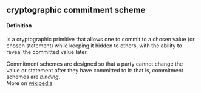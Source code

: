 ## cryptographic commitment scheme

<h4>Definition</h4><p>is a cryptographic primitive that allows one to commit to a chosen value (or chosen statement) while keeping it hidden to others, with the ability to reveal the committed value later. </p><p>Commitment schemes are designed so that a party cannot change the value or statement after they have committed to it: that is, commitment schemes are <em>binding</em>.<br>More on <a href="https://en.wikipedia.org/wiki/Commitment_scheme">wikipedia</a></p>

